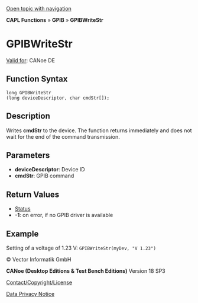 [Open topic with navigation](../../../../../CANoeDEFamily.htm#Topics/CAPLFunctions/GPIB/Functions/CAPLfunctionGPIBWriteStr.md)

**CAPL Functions** » **GPIB** » **GPIBWriteStr**

# GPIBWriteStr

[Valid for](../../../Shared/FeatureAvailability.md): CANoe DE

## Function Syntax

```plaintext
long GPIBWriteStr 
(long deviceDescriptor, char cmdStr[]);
```

## Description

Writes **cmdStr** to the device. The function returns immediately and does not wait for the end of the command transmission.

## Parameters

- **deviceDescriptor**: Device ID
- **cmdStr**: GPIB command

## Return Values

- [Status](../CAPLfunctionsGPIBStatus.md)
- **-1**: on error, if no GPIB driver is available

## Example

Setting of a voltage of 1.23 V: `GPIBWriteStr(myDev, "V 1.23")`

© Vector Informatik GmbH

**CANoe (Desktop Editions & Test Bench Editions)** Version 18 SP3

[Contact/Copyright/License](../../../Shared/ContactCopyrightLicense.md)

[Data Privacy Notice](https://www.vector.com/int/en/company/get-info/privacy-policy/)
